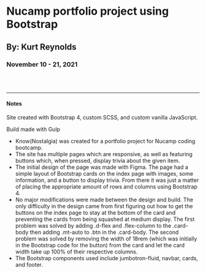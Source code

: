 # Nucamp portfolio project using Bootstrap

## By: Kurt Reynolds

### November 10 - 21, 2021

<br><br>

---

#### **Notes**

Site created with Bootstrap 4, custom SCSS, and custom vanilla JavaScript.

Build made with Gulp

- Know(Nostalgia) was created for a portfolio project for Nucamp coding bootcamp.
- The site has multiple pages which are responsive, as well as featuring buttons which, when pressed, display trivia about the given item.
- The initial design of the page was made with Figma. The page had a simple layout of Bootstrap cards on the index page with images, some information, and a button to display trivia. From there it was just a matter of placing the appropriate amount of rows and columns using Bootstrap 4.
- No major modifications were made between the design and build. The only difficulty in the design came from first figuring out how to get the buttons on the index page to stay at the bottom of the card and preventing the cards from being squashed at medium display. The first problem was solved by adding .d-flex and .flex-column to the .card-body then adding .mt-auto to .btn in the .card-body. The second problem was solved by removing the width of 18rem (which was initially in the Bootstrap code for the button) from the card and let the card width take up 100% of their respective columns.
- The Bootstrap components used include jumbotron-fluid, navbar, cards, and footer.
